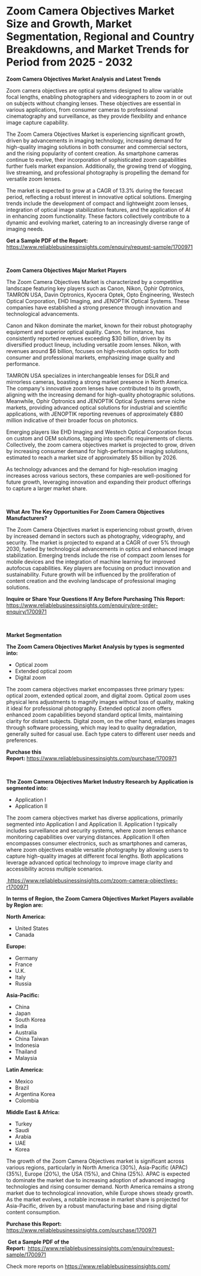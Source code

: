 <p><h1>Zoom Camera Objectives Market Size and Growth, Market Segmentation, Regional and Country Breakdowns, and Market Trends for Period from 2025 -  2032</h1></p><p><strong>Zoom Camera Objectives Market Analysis and Latest Trends</strong></p>
<p><p>Zoom camera objectives are optical systems designed to allow variable focal lengths, enabling photographers and videographers to zoom in or out on subjects without changing lenses. These objectives are essential in various applications, from consumer cameras to professional cinematography and surveillance, as they provide flexibility and enhance image capture capability.</p><p>The Zoom Camera Objectives Market is experiencing significant growth, driven by advancements in imaging technology, increasing demand for high-quality imaging solutions in both consumer and commercial sectors, and the rising popularity of content creation. As smartphone cameras continue to evolve, their incorporation of sophisticated zoom capabilities further fuels market expansion. Additionally, the growing trend of vlogging, live streaming, and professional photography is propelling the demand for versatile zoom lenses.</p><p>The market is expected to grow at a CAGR of 13.3% during the forecast period, reflecting a robust interest in innovative optical solutions. Emerging trends include the development of compact and lightweight zoom lenses, integration of optical image stabilization features, and the application of AI in enhancing zoom functionality. These factors collectively contribute to a dynamic and evolving market, catering to an increasingly diverse range of imaging needs.</p></p>
<p><strong>Get a Sample PDF of the Report:&nbsp;</strong> <a href="https://www.reliablebusinessinsights.com/enquiry/request-sample/1700971?utm_campaign=1117&utm_medium=2&utm_source=Github&utm_content=ia&utm_term=09012025&utm_id=zoom-camera-objectives">https://www.reliablebusinessinsights.com/enquiry/request-sample/1700971</a></p>
<p>&nbsp;</p>
<p><strong>Zoom Camera Objectives Major Market Players</strong></p>
<p><p>The Zoom Camera Objectives Market is characterized by a competitive landscape featuring key players such as Canon, Nikon, Ophir Optronics, TAMRON USA, Davin Optronics, Kyocera Optek, Opto Engineering, Westech Optical Corporation, EHD Imaging, and JENOPTIK Optical Systems. These companies have established a strong presence through innovation and technological advancements.</p><p>Canon and Nikon dominate the market, known for their robust photography equipment and superior optical quality. Canon, for instance, has consistently reported revenues exceeding $30 billion, driven by its diversified product lineup, including versatile zoom lenses. Nikon, with revenues around $6 billion, focuses on high-resolution optics for both consumer and professional markets, emphasizing image quality and performance.</p><p>TAMRON USA specializes in interchangeable lenses for DSLR and mirrorless cameras, boasting a strong market presence in North America. The company's innovative zoom lenses have contributed to its growth, aligning with the increasing demand for high-quality photographic solutions. Meanwhile, Ophir Optronics and JENOPTIK Optical Systems serve niche markets, providing advanced optical solutions for industrial and scientific applications, with JENOPTIK reporting revenues of approximately €880 million indicative of their broader focus on photonics.</p><p>Emerging players like EHD Imaging and Westech Optical Corporation focus on custom and OEM solutions, tapping into specific requirements of clients. Collectively, the zoom camera objectives market is projected to grow, driven by increasing consumer demand for high-performance imaging solutions, estimated to reach a market size of approximately $5 billion by 2026.</p><p>As technology advances and the demand for high-resolution imaging increases across various sectors, these companies are well-positioned for future growth, leveraging innovation and expanding their product offerings to capture a larger market share.</p></p>
<p>&nbsp;</p>
<p><strong>What Are The Key Opportunities For Zoom Camera Objectives Manufacturers?</strong></p>
<p><p>The Zoom Camera Objectives market is experiencing robust growth, driven by increased demand in sectors such as photography, videography, and security. The market is projected to expand at a CAGR of over 5% through 2030, fueled by technological advancements in optics and enhanced image stabilization. Emerging trends include the rise of compact zoom lenses for mobile devices and the integration of machine learning for improved autofocus capabilities. Key players are focusing on product innovation and sustainability. Future growth will be influenced by the proliferation of content creation and the evolving landscape of professional imaging solutions.</p></p>
<p><strong>Inquire or Share Your Questions If Any Before Purchasing This Report:</strong> <a href="https://www.reliablebusinessinsights.com/enquiry/pre-order-enquiry/1700971?utm_campaign=1117&utm_medium=2&utm_source=Github&utm_content=ia&utm_term=09012025&utm_id=zoom-camera-objectives">https://www.reliablebusinessinsights.com/enquiry/pre-order-enquiry/1700971</a></p>
<p>&nbsp;</p>
<p><strong>Market Segmentation</strong></p>
<p><strong>The Zoom Camera Objectives Market Analysis by types is segmented into:</strong></p>
<p><ul><li>Optical zoom</li><li>Extended optical zoom</li><li>Digital zoom</li></ul></p>
<p><p>The zoom camera objectives market encompasses three primary types: optical zoom, extended optical zoom, and digital zoom. Optical zoom uses physical lens adjustments to magnify images without loss of quality, making it ideal for professional photography. Extended optical zoom offers enhanced zoom capabilities beyond standard optical limits, maintaining clarity for distant subjects. Digital zoom, on the other hand, enlarges images through software processing, which may lead to quality degradation, generally suited for casual use. Each type caters to different user needs and preferences.</p></p>
<p><strong>Purchase this Report:&nbsp;</strong><a href="https://www.reliablebusinessinsights.com/purchase/1700971?utm_campaign=1117&utm_medium=2&utm_source=Github&utm_content=ia&utm_term=09012025&utm_id=zoom-camera-objectives">https://www.reliablebusinessinsights.com/purchase/1700971</a></p>
<p>&nbsp;</p>
<p><strong>The Zoom Camera Objectives Market Industry Research by Application is segmented into:</strong></p>
<p><ul><li>Application I</li><li>Application II</li></ul></p>
<p><p>The zoom camera objectives market has diverse applications, primarily segmented into Application I and Application II. Application I typically includes surveillance and security systems, where zoom lenses enhance monitoring capabilities over varying distances. Application II often encompasses consumer electronics, such as smartphones and cameras, where zoom objectives enable versatile photography by allowing users to capture high-quality images at different focal lengths. Both applications leverage advanced optical technology to improve image clarity and accessibility across multiple scenarios.</p></p>
<p><a href="https://www.reliablebusinessinsights.com/zoom-camera-objectives-r1700971?utm_campaign=1117&utm_medium=2&utm_source=Github&utm_content=ia&utm_term=09012025&utm_id=zoom-camera-objectives">&nbsp;https://www.reliablebusinessinsights.com/zoom-camera-objectives-r1700971</a></p>
<p><strong>In terms of Region, the Zoom Camera Objectives Market Players available by Region are:</strong></p>
<p>
    <p> <strong> North America: </strong>
        <ul>
            <li>United States</li>
            <li>Canada</li>
        </ul>
        </p> 
    <p> <strong> Europe: </strong>
        <ul>
            <li>Germany</li>
            <li>France</li>
            <li>U.K.</li>
            <li>Italy</li>
            <li>Russia</li>
        </ul>
        </p> 
    <p> <strong> Asia-Pacific: </strong>
        <ul>
            <li>China</li>
            <li>Japan</li>
            <li>South Korea</li>
            <li>India</li>
            <li>Australia</li>
            <li>China Taiwan</li>
            <li>Indonesia</li>
            <li>Thailand</li>
            <li>Malaysia</li>
        </ul>
        </p> 
    <p> <strong> Latin America: </strong>
        <ul>
            <li>Mexico</li>
            <li>Brazil</li>
            <li>Argentina Korea</li>
            <li>Colombia</li>
        </ul>
        </p> 
    <p> <strong> Middle East & Africa: </strong>
        <ul>
            <li>Turkey</li>
            <li>Saudi</li>
            <li>Arabia</li>
            <li>UAE</li>
            <li>Korea</li>
        </ul>
    </p>
    </p>
<p><p>The growth of the Zoom Camera Objectives market is significant across various regions, particularly in North America (30%), Asia-Pacific (APAC) (35%), Europe (20%), the USA (15%), and China (25%). APAC is expected to dominate the market due to increasing adoption of advanced imaging technologies and rising consumer demand. North America remains a strong market due to technological innovation, while Europe shows steady growth. As the market evolves, a notable increase in market share is projected for Asia-Pacific, driven by a robust manufacturing base and rising digital content consumption.</p></p>
<p><strong>Purchase this Report: </strong><a href="https://www.reliablebusinessinsights.com/purchase/1700971?utm_campaign=1117&utm_medium=2&utm_source=Github&utm_content=ia&utm_term=09012025&utm_id=zoom-camera-objectives">https://www.reliablebusinessinsights.com/purchase/1700971</a></p>
<p>&nbsp;<strong>Get a Sample PDF of the Report:&nbsp;&nbsp;</strong><a href="https://www.reliablebusinessinsights.com/enquiry/request-sample/1700971?utm_campaign=1117&utm_medium=2&utm_source=Github&utm_content=ia&utm_term=09012025&utm_id=zoom-camera-objectives">https://www.reliablebusinessinsights.com/enquiry/request-sample/1700971</a></p>
<p><strong></strong></p>
<p>Check more reports on <a href="https://www.reliablebusinessinsights.com/?utm_campaign=1117&utm_medium=2&utm_source=Github&utm_content=ia&utm_term=09012025&utm_id=zoom-camera-objectives">https://www.reliablebusinessinsights.com/</a></p>